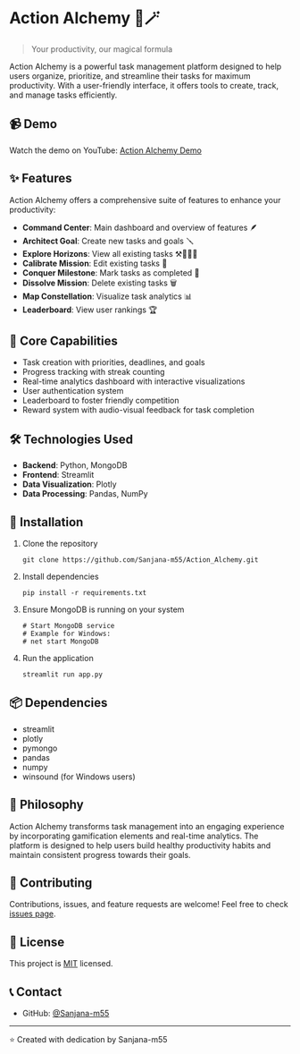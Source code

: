 # Action Alchemy 🔮🪄

> Your productivity, our magical formula

Action Alchemy is a powerful task management platform designed to help users organize, prioritize, and streamline their tasks for maximum productivity. With a user-friendly interface, it offers tools to create, track, and manage tasks efficiently.

## 📹 Demo

Watch the demo on YouTube: [Action Alchemy Demo](https://www.youtube.com/https://www.youtube.com/watch?v=zibFjASZoo4)

## ✨ Features

Action Alchemy offers a comprehensive suite of features to enhance your productivity:

- **Command Center**: Main dashboard and overview of features 🪶
- **Architect Goal**: Create new tasks and goals 🪛
- **Explore Horizons**: View all existing tasks ⚒️👩🏻‍🏭
- **Calibrate Mission**: Edit existing tasks 🤺
- **Conquer Milestone**: Mark tasks as completed 🤺
- **Dissolve Mission**: Delete existing tasks 🗑️
- **Map Constellation**: Visualize task analytics 📊
- **Leaderboard**: View user rankings 🏆

## 🚀 Core Capabilities

- Task creation with priorities, deadlines, and goals
- Progress tracking with streak counting
- Real-time analytics dashboard with interactive visualizations
- User authentication system
- Leaderboard to foster friendly competition
- Reward system with audio-visual feedback for task completion

## 🛠️ Technologies Used

- **Backend**: Python, MongoDB
- **Frontend**: Streamlit
- **Data Visualization**: Plotly
- **Data Processing**: Pandas, NumPy

## 🔧 Installation

1. Clone the repository
   ```
   git clone https://github.com/Sanjana-m55/Action_Alchemy.git
   ```

2. Install dependencies
   ```
   pip install -r requirements.txt
   ```

3. Ensure MongoDB is running on your system
   ```
   # Start MongoDB service
   # Example for Windows:
   # net start MongoDB
   ```

4. Run the application
   ```
   streamlit run app.py
   ```

## 📦 Dependencies

- streamlit
- plotly
- pymongo
- pandas
- numpy
- winsound (for Windows users)

## 🧠 Philosophy

Action Alchemy transforms task management into an engaging experience by incorporating gamification elements and real-time analytics. The platform is designed to help users build healthy productivity habits and maintain consistent progress towards their goals.

## 🤝 Contributing

Contributions, issues, and feature requests are welcome! Feel free to check [issues page](https://github.com/Sanjana-m55/Action_Alchemy/issues).

## 📜 License

This project is [MIT](LICENSE) licensed.

## 📞 Contact

- GitHub: [@Sanjana-m55](https://github.com/Sanjana-m55)

---

⭐️ Created with dedication by Sanjana-m55
